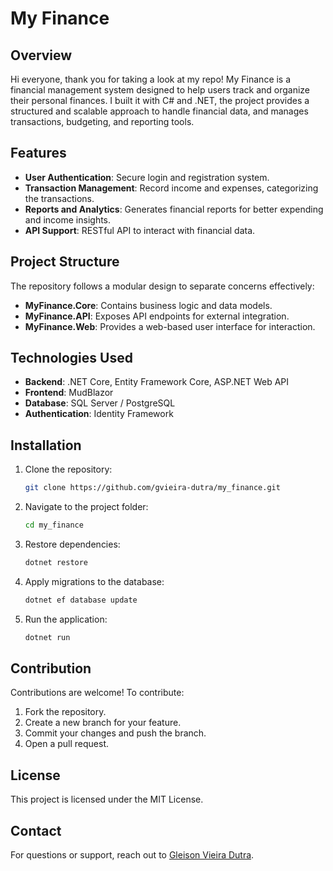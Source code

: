 # My Finance

## Overview
Hi everyone, thank you for taking a look at my repo!
My Finance is a financial management system designed to help users track and organize their personal finances. 
I built it with C# and .NET, the project provides a structured and scalable approach to handle financial data, and manages transactions, budgeting, and reporting tools.

## Features
- **User Authentication**: Secure login and registration system.
- **Transaction Management**: Record income and expenses, categorizing the transactions.
- **Reports and Analytics**: Generates financial reports for better expending and income insights.
- **API Support**: RESTful API to interact with financial data.

## Project Structure
The repository follows a modular design to separate concerns effectively:
- **MyFinance.Core**: Contains business logic and data models.
- **MyFinance.API**: Exposes API endpoints for external integration.
- **MyFinance.Web**: Provides a web-based user interface for interaction.

## Technologies Used
- **Backend**: .NET Core, Entity Framework Core, ASP.NET Web API
- **Frontend**: MudBlazor
- **Database**: SQL Server / PostgreSQL
- **Authentication**: Identity Framework 

## Installation
1. Clone the repository:
   ```sh
   git clone https://github.com/gvieira-dutra/my_finance.git
   ```
2. Navigate to the project folder:
   ```sh
   cd my_finance
   ```
3. Restore dependencies:
   ```sh
   dotnet restore
   ```
4. Apply migrations to the database:
   ```sh
   dotnet ef database update
   ```
5. Run the application:
   ```sh
   dotnet run
   ```
   
## Contribution
Contributions are welcome! To contribute:
1. Fork the repository.
2. Create a new branch for your feature.
3. Commit your changes and push the branch.
4. Open a pull request.

## License
This project is licensed under the MIT License.

## Contact
For questions or support, reach out to [Gleison Vieira Dutra](https://github.com/gvieira-dutra).

